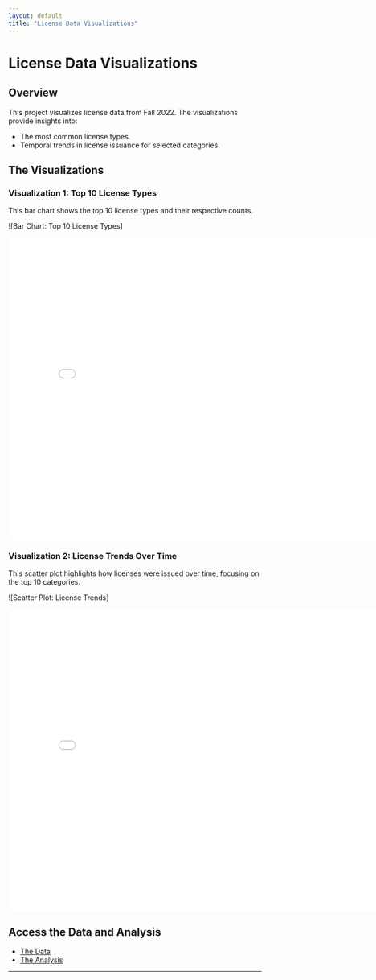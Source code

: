 ```yaml
---
layout: default
title: "License Data Visualizations"
---
```


# License Data Visualizations

## Overview
This project visualizes license data from Fall 2022. The visualizations provide insights into:
- The most common license types.
- Temporal trends in license issuance for selected categories.

## The Visualizations
### Visualization 1: Top 10 License Types
This bar chart shows the top 10 license types and their respective counts.

![Bar Chart: Top 10 License Types]
<iframe src="bar_chart.html" width="800" height="600" style="border:none;"></iframe>

### Visualization 2: License Trends Over Time
This scatter plot highlights how licenses were issued over time, focusing on the top 10 categories.

![Scatter Plot: License Trends]
<iframe src="scatter_plot.html" width="800" height="600" style="border:none;"></iframe>

## Access the Data and Analysis
- [The Data](https://github.com/UIUC-iSchool-DataViz/is445_data/raw/main/licenses_fall2022.csv)
- [The Analysis](https://github.com/luke027-li/luke027-li.github.io/blob/main/hw6.ipynb)

---
